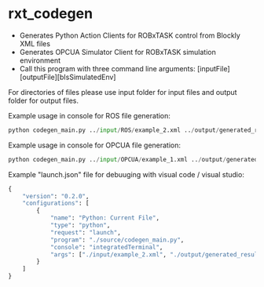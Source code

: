 # rxt_codegen
- Generates Python Action Clients for ROBxTASK control from Blockly XML files
- Generates OPCUA Simulator Client for ROBxTASK simulation environment
- Call this program with three command line arguments: [inputFile][outputFile][bIsSimulatedEnv]

For directories of files please use input folder for input files and output folder for output files. 

Example usage in console for ROS file generation: 

```python
python codegen_main.py ../input/ROS/example_2.xml ../output/generated_results/ false
```

Example usage in console for OPCUA file generation: 

```python
python codegen_main.py ../input/OPCUA/example_1.xml ../output/generated_results/ true
```

Example "launch.json" file for debuuging with visual code / visual studio:

```python
{
    "version": "0.2.0",
    "configurations": [
        {
            "name": "Python: Current File",
            "type": "python",
            "request": "launch",
            "program": "./source/codegen_main.py",
            "console": "integratedTerminal",
            "args": ["./input/example_2.xml", "./output/generated_results/", "false"]
        }
    ]
}
```
